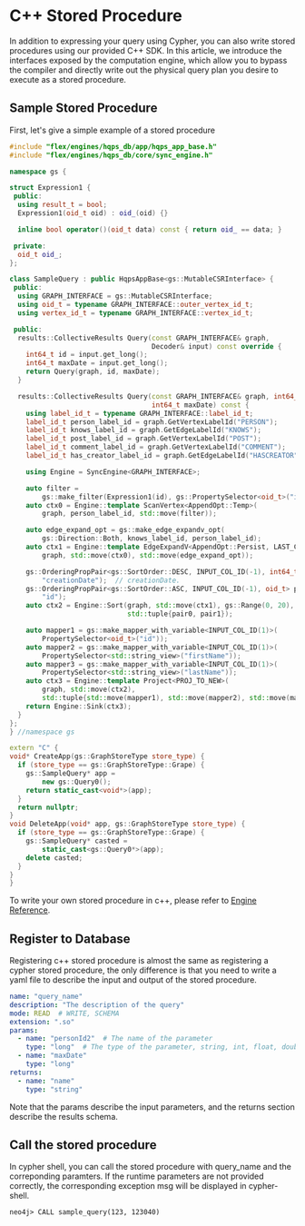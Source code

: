 # C++ Stored Procedure

In addition to expressing your query using Cypher, you can also write stored procedures using our provided C++ SDK. In this article, we introduce the interfaces exposed by the computation engine, which allow you to bypass the compiler and directly write out the physical query plan you desire to execute as a stored procedure.

## Sample Stored Procedure
First, let's give a simple example of a stored procedure

```cpp
#include "flex/engines/hqps_db/app/hqps_app_base.h"
#include "flex/engines/hqps_db/core/sync_engine.h"

namespace gs {

struct Expression1 {
 public:
  using result_t = bool;
  Expression1(oid_t oid) : oid_(oid) {}

  inline bool operator()(oid_t data) const { return oid_ == data; }

 private:
  oid_t oid_;
};

class SampleQuery : public HqpsAppBase<gs::MutableCSRInterface> {
 public:
  using GRAPH_INTERFACE = gs::MutableCSRInterface;
  using oid_t = typename GRAPH_INTERFACE::outer_vertex_id_t;
  using vertex_id_t = typename GRAPH_INTERFACE::vertex_id_t;

 public:
  results::CollectiveResults Query(const GRAPH_INTERFACE& graph,
                                   Decoder& input) const override {
    int64_t id = input.get_long();
    int64_t maxDate = input.get_long();
    return Query(graph, id, maxDate);
  }

  results::CollectiveResults Query(const GRAPH_INTERFACE& graph, int64_t id,
                                   int64_t maxDate) const {
    using label_id_t = typename GRAPH_INTERFACE::label_id_t;
    label_id_t person_label_id = graph.GetVertexLabelId("PERSON");
    label_id_t knows_label_id = graph.GetEdgeLabelId("KNOWS");
    label_id_t post_label_id = graph.GetVertexLabelId("POST");
    label_id_t comment_label_id = graph.GetVertexLabelId("COMMENT");
    label_id_t has_creator_label_id = graph.GetEdgeLabelId("HASCREATOR");

    using Engine = SyncEngine<GRAPH_INTERFACE>;

    auto filter =
        gs::make_filter(Expression1(id), gs::PropertySelector<oid_t>("id"));
    auto ctx0 = Engine::template ScanVertex<AppendOpt::Temp>(
        graph, person_label_id, std::move(filter));

    auto edge_expand_opt = gs::make_edge_expandv_opt(
        gs::Direction::Both, knows_label_id, person_label_id);
    auto ctx1 = Engine::template EdgeExpandV<AppendOpt::Persist, LAST_COL>(
        graph, std::move(ctx0), std::move(edge_expand_opt));

    gs::OrderingPropPair<gs::SortOrder::DESC, INPUT_COL_ID(-1), int64_t> pair0(
        "creationDate");  // creationDate.
    gs::OrderingPropPair<gs::SortOrder::ASC, INPUT_COL_ID(-1), oid_t> pair1(
        "id");
    auto ctx2 = Engine::Sort(graph, std::move(ctx1), gs::Range(0, 20),
                             std::tuple{pair0, pair1});

    auto mapper1 = gs::make_mapper_with_variable<INPUT_COL_ID(1)>(
        PropertySelector<oid_t>("id"));
    auto mapper2 = gs::make_mapper_with_variable<INPUT_COL_ID(1)>(
        PropertySelector<std::string_view>("firstName"));
    auto mapper3 = gs::make_mapper_with_variable<INPUT_COL_ID(1)>(
        PropertySelector<std::string_view>("lastName"));
    auto ctx3 = Engine::template Project<PROJ_TO_NEW>(
        graph, std::move(ctx2),
        std::tuple{std::move(mapper1), std::move(mapper2), std::move(mapper3)});
    return Engine::Sink(ctx3);
  }
};
} //namespace gs

extern "C" {
void* CreateApp(gs::GraphStoreType store_type) {
  if (store_type == gs::GraphStoreType::Grape) {
    gs::SampleQuery* app =
        new gs::Query0();
    return static_cast<void*>(app);
  }
  return nullptr;
}
void DeleteApp(void* app, gs::GraphStoreType store_type) {
  if (store_type == gs::GraphStoreType::Grape) {
    gs::SampleQuery* casted =
        static_cast<gs::Query0*>(app);
    delete casted;
  }
}
}
```

To write your own stored procedure in c++, please refer to [Engine Reference](./engine_reference.md).


## Register to Database

Registering c++ stored procedure is almost the same as registering a cypher stored procedure, the only difference is that you need to write a yaml file to describe the input and output of the stored procedure.

```yaml
name: "query_name"
description: "The description of the query"
mode: READ  # WRITE, SCHEMA
extension: ".so"
params:
  - name: "personId2"  # The name of the parameter
    type: "long"  # The type of the parameter, string, int, float, double, bool
  - name: "maxDate"
    type: "long"
returns:
  - name: "name"
    type: "string"
```

Note that the params describe the input parameters, and the returns section describe the results schema.

## Call the stored procedure

In cypher shell, you can call the stored procedure with query_name and the correponding paramters. If the runtime parameters are not provided correctly, the corresponding exception msg will be displayed in cypher-shell.

```cypher
neo4j> CALL sample_query(123, 123040)
```
